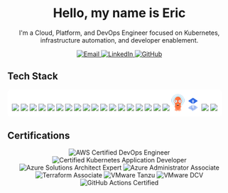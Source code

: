 <h1 align="center">Hello, my name is Eric</h1>

<p align="center">
  I'm a Cloud, Platform, and DevOps Engineer focused on Kubernetes, infrastructure automation, and developer enablement.
</p>

<p align="center">
  <a href="mailto:eric.polanco@e3.run">
    <img alt="Email" src="https://custom-icon-badges.demolab.com/badge/Email-eric@polanco.sh-D14836?style=for-the-badge&logo=gmail&logoColor=white" />
  </a>
  <a href="https://linkedin.com/in/ericjpolanco">
    <img alt="LinkedIn" src="https://custom-icon-badges.demolab.com/badge/LinkedIn-ericjpolanco-0A66C2?style=for-the-badge&logo=linkedin&logoColor=white" />
  </a>
  <a href="https://github.com/erpola">
    <img alt="GitHub" src="https://custom-icon-badges.demolab.com/badge/GitHub-@erpola-181717?style=for-the-badge&logo=github&logoColor=white" />
  </a>
</p>

## Tech Stack

<div align="center" style="background-color: white; padding: 10px; display: inline-block; border-radius: 8px;">
  <img src="https://cdn.jsdelivr.net/gh/devicons/devicon/icons/python/python-original.svg" width="30" />
  <img src="https://cdn.jsdelivr.net/gh/devicons/devicon/icons/typescript/typescript-original.svg" width="30" />
  <img src="https://cdn.jsdelivr.net/gh/devicons/devicon/icons/javascript/javascript-original.svg" width="30" />
  <img src="https://cdn.jsdelivr.net/gh/devicons/devicon/icons/go/go-original.svg" width="30" />
  <img src="https://cdn.jsdelivr.net/gh/devicons/devicon/icons/csharp/csharp-original.svg" width="30" />
  <img src="https://cdn.jsdelivr.net/gh/devicons/devicon/icons/bash/bash-original.svg" width="30" />
  <img src="https://cdn.jsdelivr.net/gh/devicons/devicon/icons/azure/azure-original.svg" width="30" />
  <img src="https://cdn.jsdelivr.net/gh/devicons/devicon/icons/amazonwebservices/amazonwebservices-original-wordmark.svg" width="30" />
  <img src="https://cdn.jsdelivr.net/gh/devicons/devicon/icons/googlecloud/googlecloud-original.svg" width="30" />
  <img src="https://cdn.jsdelivr.net/gh/devicons/devicon/icons/terraform/terraform-original.svg" width="30" />
  <img src="https://cdn.jsdelivr.net/gh/devicons/devicon/icons/ansible/ansible-original.svg" width="30" />
  <img src="https://cdn.jsdelivr.net/gh/devicons/devicon/icons/linux/linux-original.svg" width="30" />
  <img src="https://cdn.jsdelivr.net/gh/devicons/devicon/icons/kubernetes/kubernetes-plain.svg" width="30" />
  <img src="https://cdn.jsdelivr.net/gh/devicons/devicon/icons/docker/docker-original.svg" width="30" />
  <img src="https://cdn.jsdelivr.net/gh/devicons/devicon/icons/github/github-original.svg" width="30" />
  <img src="https://cdn.jsdelivr.net/gh/devicons/devicon/icons/gitlab/gitlab-original.svg" width="30" />
  <img src="https://cdn.jsdelivr.net/gh/devicons/devicon/icons/jenkins/jenkins-original.svg" width="30" />
  <img src="https://cdn.jsdelivr.net/gh/devicons/devicon/icons/circleci/circleci-plain.svg" width="30" />
  <img src="https://raw.githubusercontent.com/cncf/artwork/master/projects/argo/icon/color/argo-icon-color.svg" width="30" />
  <img src="https://raw.githubusercontent.com/cncf/artwork/master/projects/flux/icon/color/flux-icon-color.svg" width="30" />
  <img src="https://cdn.jsdelivr.net/gh/devicons/devicon/icons/react/react-original.svg" width="30" />
  <img src="https://www.vectorlogo.zone/logos/tailwindcss/tailwindcss-icon.svg" width="30" />
</div>

## Certifications

<p align="center">
  <img alt="AWS Certified DevOps Engineer" src="https://custom-icon-badges.demolab.com/badge/AWS_DevOps_Engineer_Professional-232F3E?style=for-the-badge&logo=aws&logoColor=white" />
  <img alt="Certified Kubernetes Application Developer" src="https://custom-icon-badges.demolab.com/badge/Certified_Kubernetes_Application_Developer-326CE5?style=for-the-badge&logo=kubernetes&logoColor=white" />
  <img alt="Azure Solutions Architect Expert" src="https://custom-icon-badges.demolab.com/badge/Azure_Solutions_Architect_Expert-0078D4?style=for-the-badge&logo=microsoftazure&logoColor=white" />
  <img alt="Azure Administrator Associate" src="https://custom-icon-badges.demolab.com/badge/Azure_Administrator_Associate-0078D4?style=for-the-badge&logo=microsoftazure&logoColor=white" />
  <img alt="Terraform Associate" src="https://custom-icon-badges.demolab.com/badge/Terraform_Associate-623CE4?style=for-the-badge&logo=terraform&logoColor=white" />
  <img alt="VMware Tanzu" src="https://custom-icon-badges.demolab.com/badge/VMware_Tanzu_Kubernetes-607078?style=for-the-badge&logo=vmware&logoColor=white" />
  <img alt="VMware DCV" src="https://custom-icon-badges.demolab.com/badge/VMware_Data_Center_Virtualization-607078?style=for-the-badge&logo=vmware&logoColor=white" />
  <img alt="GitHub Actions Certified" src="https://custom-icon-badges.demolab.com/badge/GitHub_Actions_Certified-2088FF?style=for-the-badge&logo=githubactions&logoColor=white" />
</p>
